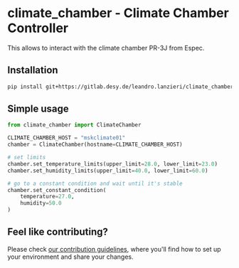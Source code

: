 # climate_chamber - Climate Chamber Controller

This allows to interact with the climate chamber PR-3J from Espec.

## Installation

```bash
pip install git+https://gitlab.desy.de/leandro.lanzieri/climate_chamber.git
```

## Simple usage
```python
from climate_chamber import ClimateChamber

CLIMATE_CHAMBER_HOST = "mskclimate01"
chamber = ClimateChamber(hostname=CLIMATE_CHAMBER_HOST)

# set limits
chamber.set_temperature_limits(upper_limit=28.0, lower_limit=23.0)
chamber.set_humidity_limits(upper_limit=40.0, lower_limit=60.0)

# go to a constant condition and wait until it's stable
chamber.set_constant_condition(
    temperature=27.0,
    humidity=50.0
)
```

## Feel like contributing?

Please check [our contribution guidelines](CONTRIBUTING.md), where you'll find how to set up your environment
and share your changes.
